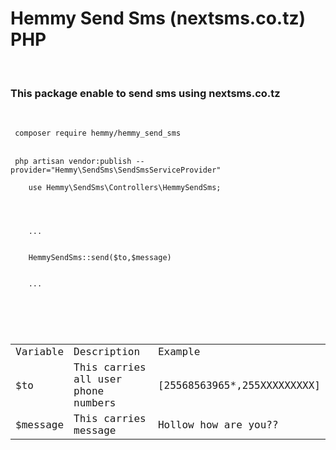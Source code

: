 <h1>Hemmy Send Sms (nextsms.co.tz) PHP</h1>
</br>
<h3>This package enable to send sms using nextsms.co.tz</h3>

<br>

<code> composer require hemmy/hemmy_send_sms </code>

</br>
<code> php artisan vendor:publish --provider="Hemmy\SendSms\SendSmsServiceProvider" </code>

<br>
<code> 
    use Hemmy\SendSms\Controllers\HemmySendSms;
    <br>
    <br>
    ...
    <br>
    HemmySendSms::send($to,$message)
    <br>
    ...
    <br>
</code>

<br>
<code>
    <table>
        <tr>
            <td>Variable</td>
            <td>Description</td>
            <td>Example</td>
        </tr>
        <tr>
            <td>$to</td>
            <td>This carries all user phone numbers</td>
            <td>[25568563965*,255XXXXXXXXX]</td>
        </tr>
        <tr>
            <td>$message</td>
            <td>This carries message</td>
            <td>Hollow how are you??</td>
        </tr>
    </table>
</code>